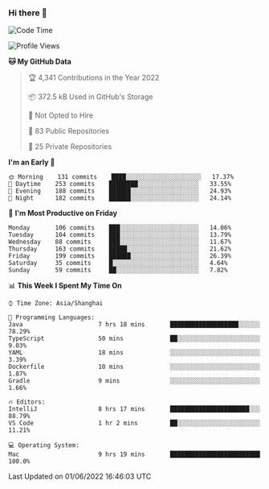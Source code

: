 ### Hi there 👋

<!--
**qbosen/qbosen** is a ✨ _special_ ✨ repository because its `README.md` (this file) appears on your GitHub profile.

Here are some ideas to get you started:

- 🔭 I’m currently working on ...
- 🌱 I’m currently learning ...
- 👯 I’m looking to collaborate on ...
- 🤔 I’m looking for help with ...
- 💬 Ask me about ...
- 📫 How to reach me: ...
- 😄 Pronouns: ...
- ⚡ Fun fact: ...
-->

<!--START_SECTION:waka-->
![Code Time](http://img.shields.io/badge/Code%20Time-0%20secs-blue)

![Profile Views](http://img.shields.io/badge/Profile%20Views-5-blue)

**🐱 My GitHub Data** 

> 🏆 4,341 Contributions in the Year 2022
 > 
> 📦 372.5 kB Used in GitHub's Storage 
 > 
> 🚫 Not Opted to Hire
 > 
> 📜 83 Public Repositories 
 > 
> 🔑 25 Private Repositories  
 > 
**I'm an Early 🐤** 

```text
🌞 Morning    131 commits    ████░░░░░░░░░░░░░░░░░░░░░   17.37% 
🌆 Daytime    253 commits    ████████░░░░░░░░░░░░░░░░░   33.55% 
🌃 Evening    188 commits    ██████░░░░░░░░░░░░░░░░░░░   24.93% 
🌙 Night      182 commits    ██████░░░░░░░░░░░░░░░░░░░   24.14%

```
📅 **I'm Most Productive on Friday** 

```text
Monday       106 commits    ███░░░░░░░░░░░░░░░░░░░░░░   14.06% 
Tuesday      104 commits    ███░░░░░░░░░░░░░░░░░░░░░░   13.79% 
Wednesday    88 commits     ███░░░░░░░░░░░░░░░░░░░░░░   11.67% 
Thursday     163 commits    █████░░░░░░░░░░░░░░░░░░░░   21.62% 
Friday       199 commits    ██████░░░░░░░░░░░░░░░░░░░   26.39% 
Saturday     35 commits     █░░░░░░░░░░░░░░░░░░░░░░░░   4.64% 
Sunday       59 commits     ██░░░░░░░░░░░░░░░░░░░░░░░   7.82%

```


📊 **This Week I Spent My Time On** 

```text
⌚︎ Time Zone: Asia/Shanghai

💬 Programming Languages: 
Java                     7 hrs 18 mins       ███████████████████░░░░░░   78.29% 
TypeScript               50 mins             ██░░░░░░░░░░░░░░░░░░░░░░░   9.03% 
YAML                     18 mins             ░░░░░░░░░░░░░░░░░░░░░░░░░   3.39% 
Dockerfile               10 mins             ░░░░░░░░░░░░░░░░░░░░░░░░░   1.87% 
Gradle                   9 mins              ░░░░░░░░░░░░░░░░░░░░░░░░░   1.66%

🔥 Editors: 
IntelliJ                 8 hrs 17 mins       ██████████████████████░░░   88.79% 
VS Code                  1 hr 2 mins         ██░░░░░░░░░░░░░░░░░░░░░░░   11.21%

💻 Operating System: 
Mac                      9 hrs 19 mins       █████████████████████████   100.0%

```


 Last Updated on 01/06/2022 16:46:03 UTC
<!--END_SECTION:waka-->
